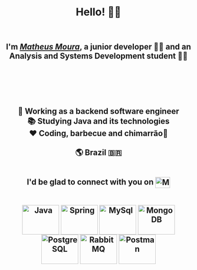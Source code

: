 <div>
  <h1 align="center">Hello! 🙋‍♂️</h1>

<br/>
  
  <h2 align="center"> I'm <a href="https://www.linkedin.com/in/matheus-moura-dev/" target="_blank"><i>Matheus Moura</i></a>, a junior developer 👨‍💻 and an Analysis and Systems Development student 👨‍🎓<br></br> 
    <br></br>
    <br></br>
    


<center> 💼 Working as a backend software engineer <br>

<center> 📚 Studying Java and its technologies <br>

<center> ❤️ Coding, barbecue and chimarrão🧉 <br><br>
  
<center> 🌎 Brazil 🇧🇷  <br><br>
  
I'd be glad to connect with you on
<a href="https://www.linkedin.com/in/matheus-moura-dev/" target="_blank">
<img align="center" alt="MM-linkedin" height="30" width="40" src="https://cdn.jsdelivr.net/gh/devicons/devicon/icons/linkedin/linkedin-original.svg" style="max-width:100%;">
</a>



<div align="center" valign="top"><br>
  <img align="center" alt="Java" height="80" width="100" src="https://cdn.jsdelivr.net/gh/devicons/devicon/icons/java/java-original-wordmark.svg">
  <img align="center" alt="Spring" height="80" width="100" src="https://cdn.jsdelivr.net/gh/devicons/devicon/icons/spring/spring-original-wordmark.svg">
  <img align="center" alt="MySql" height="80" width="100" src="https://cdn.jsdelivr.net/gh/devicons/devicon/icons/mysql/mysql-original-wordmark.svg">
  <img align="center" alt="MongoDB" height="80" width="100" src="https://cdn.jsdelivr.net/gh/devicons/devicon/icons/mongodb/mongodb-plain-wordmark.svg">
  <img align="center" alt="PostgreSQL" height="80" width="100" src="https://cdn.jsdelivr.net/gh/devicons/devicon/icons/postgresql/postgresql-original-wordmark.svg">
  <img align="center" alt="RabbitMQ" height="80" width="100" src="https://cdn.jsdelivr.net/gh/devicons/devicon/icons/rabbitmq/rabbitmq-original.svg">
  <img align="center" alt="Postman" height="80" width="100" src="https://cdn.jsdelivr.net/gh/devicons/devicon/icons/postman/postman-original.svg">

  
  
  
<br><br>
  

  
 
</div><br>


